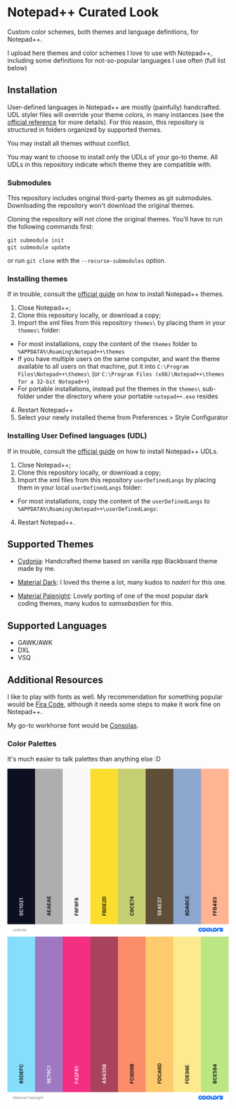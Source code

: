 # Notepad++ Curated Look

Custom color schemes, both themes and language definitions, for Notepad++.

I upload here themes and color schemes I love to use with Notepad++, including some definitions for not-so-popular languages I use often (full list below)

## Installation

User-defined languages in Notepad++ are mostly (painfully) handcrafted. UDL styler files will override your theme colors, in many instances (see the [official reference](https://npp-user-manual.org/docs/user-defined-language-system/#udl-and-themes) for more details).
For this reason, this repository is structured in folders organized by supported themes.

You may install all themes without conflict.

You may want to choose to install only the UDLs of your go-to theme. All UDLs in this repository indicate which theme they are compatible with.

### Submodules

This repository includes original third-party themes as git submodules. Downloading the repository won't download the original themes.

Cloning the repository will not clone the original themes. You'll have to run the following commands first:
```
git submodule init
git submodule update
```

or run `git clone` with the `--recurse-submodules` option.

### Installing themes

If in trouble, consult the [official guide](https://github.com/notepad-plus-plus/nppThemes) on how to install Notepad++ themes.

1. Close Notepad++;
2. Clone this repository locally, or download a copy;
3. Import the xml files from this repository `themes\` by placing them in your `themes\` folder:
 - For most installations, copy the content of the `themes` folder to `%APPDATA%\Roaming\Notepad++\themes`
 - If you have multiple users on the same computer, and want the theme available to all users on that machine, put it into `C:\Program Files\Notepad++\themes\` (or `C:\Program Files (x86)\Notepad++\themes for a 32-bit Notepad++`)
 - For portable installations, instead put the themes in the `themes\` sub-folder under the directory where your portable `notepad++.exe` resides
4. Restart Notepad++
5. Select your newly installed theme from Preferences > Style Configurator

### Installing User Defined languages (UDL)

If in trouble, consult the [official guide](https://github.com/notepad-plus-plus/userDefinedLanguages?tab=readme-ov-file#using-a-udl-from-this-collection) on how to install Notepad++ UDLs.

1. Close Notepad++;
2. Clone this repository locally, or download a copy;
3. Import the xml files from this repository `userDefinedLangs` by placing them in your local `userDefinedLangs` folder:
 - For most installations, copy the content of the `userDefinedLangs` to `%APPDATA%\Roaming\Notepad++\userDefinedLangs`:
4. Restart Notepad++.


## Supported Themes

- [Cydonia](https://github.com/daemonPainter/npp_custom_colors/tree/master/Cydonia): Handcrafted theme based on vanilla npp Blackboard theme made by me.

- [Material Dark](https://github.com/naderi/material-theme-for-npp): I loved ths theme a lot, many kudos to *naderi* for this one.

- [Material Palenight](https://github.com/samsebastien/material-palenight-npp): Lovely porting of one of the most popular dark coding themes, many kudos to *samsebastien* for this.

## Supported Languages

- GAWK/AWK
- DXL
- VSQ

## Additional Resources

I like to play with fonts as well. My recommendation for something popular would be [Fira Code](https://github.com/tonsky/FiraCode), although it needs some steps to make it work fine on Notepad++.

My go-to workhorse font would be [Consolas](https://en.wikipedia.org/wiki/Consolas).

### Color Palettes

It's much easier to talk palettes than anything else :D

![Color Palette for Cydonia.](./.img/cydonia.png)
![Color Palette for Material Palenight.](./.img/material_palenight.png)
